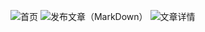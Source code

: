 ![首页](https://gitee.com/uploads/images/2018/0308/144216_58e005f6_1409798.jpeg "捕获.JPG")
![发布文章（MarkDown）](https://gitee.com/uploads/images/2018/0308/144238_4b0225cb_1409798.png "捕获2.PNG")
![文章详情](https://gitee.com/uploads/images/2018/0308/144230_b8ee3a8c_1409798.png "捕获3.PNG")

